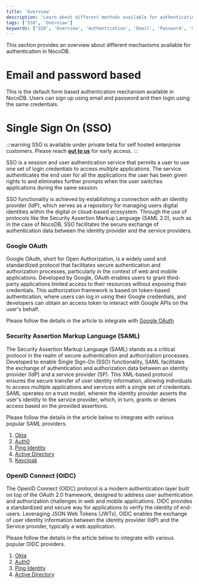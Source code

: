 ```yaml
---
title: 'Overview'
description: 'Learn about different methods available for authentication with NocoDB.'
tags: ['SSO', 'Overview']
keywords: ['SSO', 'Overview', 'Authentication', 'Email', 'Password', 'SAML', 'OIDC']
---
```


This section provides an overview about different mechanisms available for authentication in NocoDB.

# Email and password based
This is the default form based authentication mechanism available in NocoDB. Users can sign up using email and password and then login using the same credentials.

# Single Sign On (SSO)
:::warning
SSO is available under private beta for self hosted enterprise customers. Please reach [**out to us**](https://calendly.com/nocodb) for early access.
:::

SSO is a session and user authentication service that permits a user to use one set of login credentials to access multiple applications. The service authenticates the end user for all the applications the user has been given rights to and eliminates further prompts when the user switches applications during the same session. 

SSO functionality is achieved by establishing a connection with an identity provider (IdP), which serves as a repository for managing users digital identities within the digital or cloud-based ecosystem. Through the use of protocols like the Security Assertion Markup Language (SAML 2.0), such as in the case of NocoDB, SSO facilitates the secure exchange of authentication data between the identity provider and the service providers.

### Google OAuth

Google OAuth, short for Open Authorization, is a widely used and standardized protocol that facilitates secure authentication and authorization processes, particularly in the context of web and mobile applications. Developed by Google, OAuth enables users to grant third-party applications limited access to their resources without exposing their credentials. This authorization framework is based on token-based authentication, where users can log in using their Google credentials, and developers can obtain an access token to interact with Google APIs on the user's behalf.

Please follow the details in the article to integrate with [Google OAuth](google-oauth)

### Security Assertion Markup Language (SAML) 
The Security Assertion Markup Language (SAML) stands as a critical protocol in the realm of secure authentication and authorization processes. Developed to enable Single Sign-On (SSO) functionality, SAML facilitates the exchange of authentication and authorization data between an identity provider (IdP) and a service provider (SP). This XML-based protocol ensures the secure transfer of user identity information, allowing individuals to access multiple applications and services with a single set of credentials. SAML operates on a trust model, wherein the identity provider asserts the user's identity to the service provider, which, in turn, grants or denies access based on the provided assertions. 

[//]: # (This robust framework is widely employed in various industries and platforms, contributing to the seamless and secure integration of disparate systems and applications in the digital landscape. SAML adoption is particularly evident in cloud-based services, enterprise applications, and other environments where a unified and secure authentication process is paramount.)

Please follow the details in the article below to integrate with various popular SAML providers.
1. [Okta](SAML-SSO/okta)
2. [Auth0](SAML-SSO/auth0)
3. [Ping Identity](SAML-SSO/ping-identity)
4. [Active Directory](SAML-SSO/azure-ad)
5. [Keycloak](SAML-SSO/keycloak)

### OpenID Connect (OIDC)
The OpenID Connect (OIDC) protocol is a modern authentication layer built on top of the OAuth 2.0 framework, designed to address user authentication and authorization challenges in web and mobile applications. OIDC provides a standardized and secure way for applications to verify the identity of end-users. Leveraging JSON Web Tokens (JWTs), OIDC enables the exchange of user identity information between the identity provider (IdP) and the Service provider, typically a web application. 

[//]: # (One of the key advantages of OIDC is its ability to enable Single Sign-On &#40;SSO&#41; capabilities, allowing users to authenticate once and access multiple applications seamlessly. OIDC also provides a standardized set of claims, such as user profile information, making it easier for developers to integrate identity management into their applications. Widely adopted in various industries, OIDC plays a crucial role in enhancing the security and user experience of authentication processes across diverse digital platforms.)

Please follow the details in the article below to integrate with various popular OIDC providers.
1. [Okta](OIDC-SSO/okta)
2. [Auth0](OIDC-SSO/auth0)
3. [Ping Identity](OIDC-SSO/ping-identity)
4. [Active Directory](OIDC-SSO/azure-ad)


